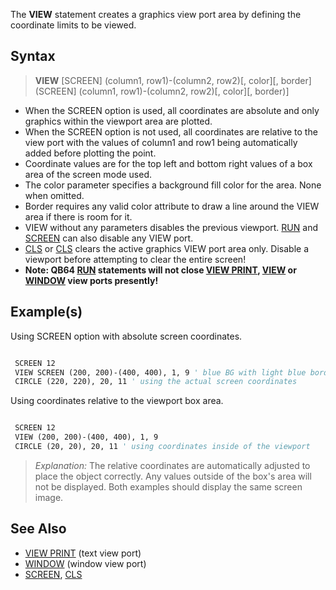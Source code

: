 The **VIEW** statement creates a graphics view port area by defining the coordinate limits to be viewed.

## Syntax

> **VIEW** [SCREEN] (column1, row1)-(column2, row2)[, color][, border](SCREEN] (column1, row1)-(column2, row2)[, color][, border)]

* When the SCREEN option is used, all coordinates are absolute and only graphics within the viewport area are plotted.
* When the SCREEN option is not used, all coordinates are relative to the view port with the values of column1 and row1 being automatically added before plotting the point.
* Coordinate values are for the top left and bottom right values of a box area of the screen mode used. 
* The color parameter specifies a background fill color for the area. None when omitted.
* Border requires any valid color attribute to draw a line around the VIEW area if there is room for it.
* VIEW without any parameters disables the previous viewport. [RUN](RUN) and [SCREEN](SCREEN) can also disable any VIEW port.
* [CLS](CLS) or [CLS](CLS) clears the active graphics VIEW port area only. Disable a viewport before attempting to clear the entire screen!
* **Note: QB64 [RUN](RUN) statements will not close [VIEW PRINT](VIEW-PRINT), [VIEW](VIEW) or [WINDOW](WINDOW) view ports presently!**

## Example(s)

Using SCREEN option with absolute screen coordinates.

```vb

 SCREEN 12
 VIEW SCREEN (200, 200)-(400, 400), 1, 9 ' blue BG with light blue border
 CIRCLE (220, 220), 20, 11 ' using the actual screen coordinates

```

Using coordinates relative to the viewport box area.

```vb

 SCREEN 12
 VIEW (200, 200)-(400, 400), 1, 9 
 CIRCLE (20, 20), 20, 11 ' using coordinates inside of the viewport

```

> *Explanation:* The relative coordinates are automatically adjusted to place the object correctly. Any values outside of the box's area will not be displayed. Both examples should display the same screen image.

## See Also

* [VIEW PRINT](VIEW-PRINT) (text view port)
* [WINDOW](WINDOW) (window view port)
* [SCREEN](SCREEN), [CLS](CLS) 
